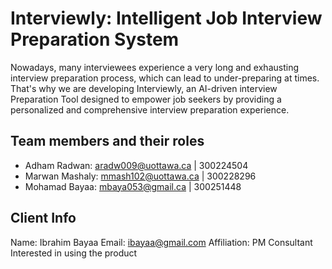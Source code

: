 # Interviewly: Intelligent Job Interview Preparation System

Nowadays, many interviewees experience a very long and exhausting interview preparation process, which can lead to under-preparing at times. That's why we are developing Interviewly, an AI-driven interview Preparation Tool designed to empower job seekers by providing a personalized and comprehensive interview preparation experience.

## Team members and their roles

- Adham Radwan: aradw009@uottawa.ca | 300224504
- Marwan Mashaly: mmash102@uottawa.ca | 300228296
- Mohamad Bayaa: mbaya053@gmail.ca | 300251448

## Client Info

Name: Ibrahim Bayaa
Email: ibayaa@gmail.com
Affiliation: PM Consultant Interested in using the product
